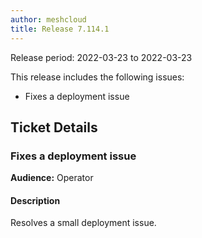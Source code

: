 ```yaml
---
author: meshcloud
title: Release 7.114.1
---
```


Release period: 2022-03-23 to 2022-03-23

This release includes the following issues:
* Fixes a deployment issue
<!--truncate-->

## Ticket Details
### Fixes a deployment issue
**Audience:** Operator


#### Description
Resolves a small deployment issue.


